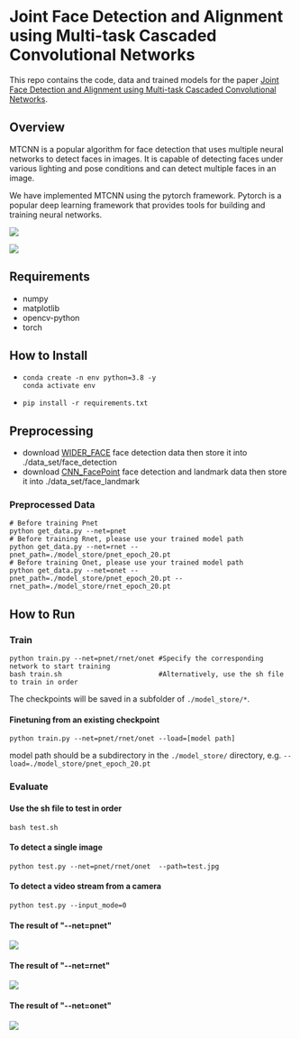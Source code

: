 # Joint Face Detection and Alignment using Multi-task Cascaded Convolutional Networks

This repo contains the code, data and trained models for the paper [Joint Face Detection and Alignment using Multi-task Cascaded Convolutional Networks](https://arxiv.org/ftp/arxiv/papers/1604/1604.02878.pdf).

## Overview

MTCNN is a popular algorithm for face detection that uses multiple neural networks to detect faces in images. It is capable of detecting faces under various lighting and pose conditions and can detect multiple faces in an image.

We have implemented MTCNN using the pytorch framework. Pytorch is a popular deep learning framework that provides tools for building and training neural networks. 

![](https://img.enderfga.cn/img/image-20221208152130975.png)

![](https://img.enderfga.cn/img/image-20221208152231511.png)

## Requirements

* numpy
* matplotlib
* opencv-python
* torch

## How to Install

- ```shell
  conda create -n env python=3.8 -y
  conda activate env
  ```
- ```shell
  pip install -r requirements.txt
  ```

## Preprocessing

- download [WIDER_FACE](http://shuoyang1213.me/WIDERFACE/) face detection data then store it into ./data_set/face_detection
- download [CNN_FacePoint](http://mmlab.ie.cuhk.edu.hk/archive/CNN_FacePoint.htm) face detection and landmark data then store it into ./data_set/face_landmark

### Preprocessed Data

```shell
# Before training Pnet
python get_data.py --net=pnet
# Before training Rnet, please use your trained model path
python get_data.py --net=rnet --pnet_path=./model_store/pnet_epoch_20.pt
# Before training Onet, please use your trained model path
python get_data.py --net=onet --pnet_path=./model_store/pnet_epoch_20.pt --rnet_path=./model_store/rnet_epoch_20.pt
```

## How to Run

### Train

```shell
python train.py --net=pnet/rnet/onet #Specify the corresponding network to start training
bash train.sh                        #Alternatively, use the sh file to train in order
```

The checkpoints will be saved in a subfolder of `./model_store/*`.

#### Finetuning from an existing checkpoint

```shell
python train.py --net=pnet/rnet/onet --load=[model path]
```

model path should be a subdirectory in the `./model_store/` directory, e.g. `--load=./model_store/pnet_epoch_20.pt`

### Evaluate

#### Use the sh file to test in order

```shell
bash test.sh
```

#### To detect a single image

```shell
python test.py --net=pnet/rnet/onet  --path=test.jpg
```

#### To detect a video stream from a camera

```shell
python test.py --input_mode=0
```

#### The result of  "--net=pnet"

![](https://img.enderfga.cn/img/20221208160900.png)

#### The result of  "--net=rnet"

![](https://img.enderfga.cn/img/image-20221208155022083.png)

#### The result of  "--net=onet"

![](https://img.enderfga.cn/img/image-20221208155044451.png)
